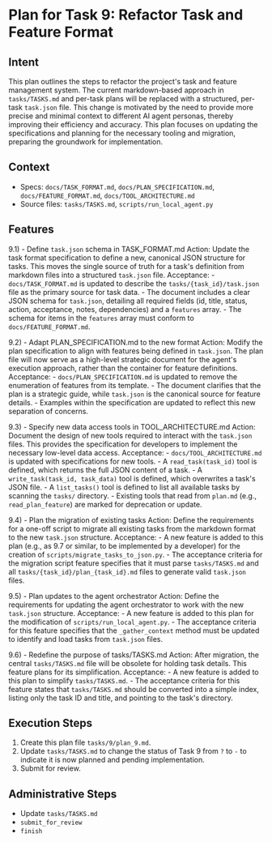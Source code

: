 # Plan for Task 9: Refactor Task and Feature Format

## Intent
This plan outlines the steps to refactor the project's task and feature management system. The current markdown-based approach in `tasks/TASKS.md` and per-task plans will be replaced with a structured, per-task `task.json` file. This change is motivated by the need to provide more precise and minimal context to different AI agent personas, thereby improving their efficiency and accuracy. This plan focuses on updating the specifications and planning for the necessary tooling and migration, preparing the groundwork for implementation.

## Context
- Specs: `docs/TASK_FORMAT.md`, `docs/PLAN_SPECIFICATION.md`, `docs/FEATURE_FORMAT.md`, `docs/TOOL_ARCHITECTURE.md`
- Source files: `tasks/TASKS.md`, `scripts/run_local_agent.py`

## Features
9.1) - Define `task.json` schema in TASK_FORMAT.md
   Action: Update the task format specification to define a new, canonical JSON structure for tasks. This moves the single source of truth for a task's definition from markdown files into a structured `task.json` file.
   Acceptance:
     - `docs/TASK_FORMAT.md` is updated to describe the `tasks/{task_id}/task.json` file as the primary source for task data.
     - The document includes a clear JSON schema for `task.json`, detailing all required fields (id, title, status, action, acceptance, notes, dependencies) and a `features` array.
     - The schema for items in the `features` array must conform to `docs/FEATURE_FORMAT.md`.

9.2) - Adapt PLAN_SPECIFICATION.md to the new format
   Action: Modify the plan specification to align with features being defined in `task.json`. The plan file will now serve as a high-level strategic document for the agent's execution approach, rather than the container for feature definitions.
   Acceptance:
     - `docs/PLAN_SPECIFICATION.md` is updated to remove the enumeration of features from its template.
     - The document clarifies that the plan is a strategic guide, while `task.json` is the canonical source for feature details.
     - Examples within the specification are updated to reflect this new separation of concerns.

9.3) - Specify new data access tools in TOOL_ARCHITECTURE.md
   Action: Document the design of new tools required to interact with the `task.json` files. This provides the specification for developers to implement the necessary low-level data access.
   Acceptance:
     - `docs/TOOL_ARCHITECTURE.md` is updated with specifications for new tools.
     - A `read_task(task_id)` tool is defined, which returns the full JSON content of a task.
     - A `write_task(task_id, task_data)` tool is defined, which overwrites a task's JSON file.
     - A `list_tasks()` tool is defined to list all available tasks by scanning the `tasks/` directory.
     - Existing tools that read from `plan.md` (e.g., `read_plan_feature`) are marked for deprecation or update.

9.4) - Plan the migration of existing tasks
   Action: Define the requirements for a one-off script to migrate all existing tasks from the markdown format to the new `task.json` structure.
   Acceptance:
     - A new feature is added to this plan (e.g., as 9.7 or similar, to be implemented by a developer) for the creation of `scripts/migrate_tasks_to_json.py`.
     - The acceptance criteria for the migration script feature specifies that it must parse `tasks/TASKS.md` and all `tasks/{task_id}/plan_{task_id}.md` files to generate valid `task.json` files.

9.5) - Plan updates to the agent orchestrator
   Action: Define the requirements for updating the agent orchestrator to work with the new `task.json` structure.
   Acceptance:
     - A new feature is added to this plan for the modification of `scripts/run_local_agent.py`.
     - The acceptance criteria for this feature specifies that the `_gather_context` method must be updated to identify and load tasks from `task.json` files.

9.6) - Redefine the purpose of tasks/TASKS.md
   Action: After migration, the central `tasks/TASKS.md` file will be obsolete for holding task details. This feature plans for its simplification.
   Acceptance:
     - A new feature is added to this plan to simplify `tasks/TASKS.md`.
     - The acceptance criteria for this feature states that `tasks/TASKS.md` should be converted into a simple index, listing only the task ID and title, and pointing to the task's directory.

## Execution Steps
1. Create this plan file `tasks/9/plan_9.md`.
2. Update `tasks/TASKS.md` to change the status of Task 9 from `?` to `-` to indicate it is now planned and pending implementation.
3. Submit for review.

## Administrative Steps
- Update `tasks/TASKS.md`
- `submit_for_review`
- `finish`
